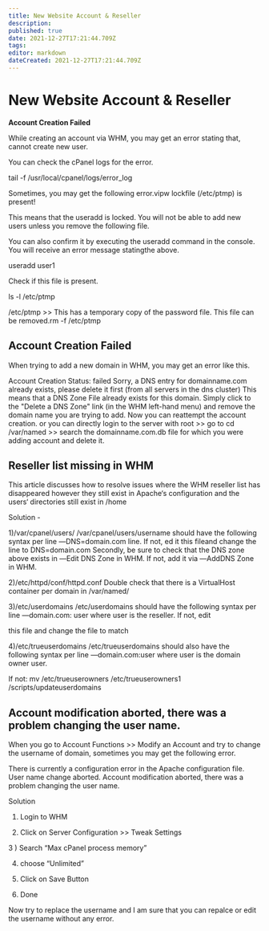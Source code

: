 ```yaml
---
title: New Website Account & Reseller
description: 
published: true
date: 2021-12-27T17:21:44.709Z
tags: 
editor: markdown
dateCreated: 2021-12-27T17:21:44.709Z
---
```


# New Website Account & Reseller

**Account Creation Failed**

While creating an account via WHM, you may get an error stating that, cannot create new user.

You can check the cPanel logs for the error.

tail -f /usr/local/cpanel/logs/error_log

Sometimes, you may get the following error.vipw lockfile (/etc/ptmp) is present!

This means that the useradd is locked. You will not be able to add new users unless you remove the following file.

You can also confirm it by executing the useradd command in the console. You will receive an error message statingthe above.

useradd user1

Check if this file is present.

ls -l /etc/ptmp

 /etc/ptmp >> This has a temporary copy of the password file. This file can be removed.rm -f /etc/ptmp

 
## Account Creation Failed

When trying to add a new domain in WHM, you may get an error like this.

Account Creation Status: failed
Sorry, a DNS entry for domainname.com already exists, please delete it first (from all servers in the dns cluster)
This means that a DNS Zone File already exists for this domain. Simply click to the "Delete a DNS Zone" link (in the WHM left-hand menu) and remove the domain name you are trying to add. Now you can reattempt the account creation.
or you can directly login to the server with root >> go to cd /var/named >> search the domainname.com.db file for which you were adding account and delete it.


##  Reseller list missing in WHM

This article discusses how to resolve issues where the WHM reseller list has disappeared however they still exist in
Apache‘s configuration and the users‘ directories still exist in /home

Solution -


1)/var/cpanel/users/
/var/cpanel/users/username should have the following syntax per line ―DNS=domain.com line. If not, ed
it this fileand change the line to DNS=domain.com
Secondly, be sure to check that the DNS zone above exists in ―Edit DNS Zone in WHM. If not, add it via ―AddDNS Zone in WHM.


2)/etc/httpd/conf/httpd.conf Double check that there is a VirtualHost container per domain in /var/named/


3)/etc/userdomains /etc/userdomains should have the following syntax per line ―domain.com: user where user is the reseller. If not, edit

this file and change the file to match


4)/etc/trueuserdomains /etc/trueuserdomains should
also have the following syntax per line ―domain.com:user where user is the domain
owner user.

If not:
mv /etc/trueuserowners /etc/trueuserowners1
 /scripts/updateuserdomains
 
## Account modification aborted, there was a problem changing the user name.

When you go to Account Functions >> Modify an Account and try to change the username of domain, sometimes you may get the following error.

 There is currently a configuration error in the Apache configuration file. User name change aborted. Account modification aborted, there was a problem changing the user name.

Solution

1) Login to WHM

2) Click on  Server Configuration >> Tweak Settings

3 ) Search “Max cPanel process memory”

4) choose “Unlimited”

5) Click on Save Button

6) Done

Now try to replace the username and I am sure that you can repalce or edit the username without any error.


 


 

